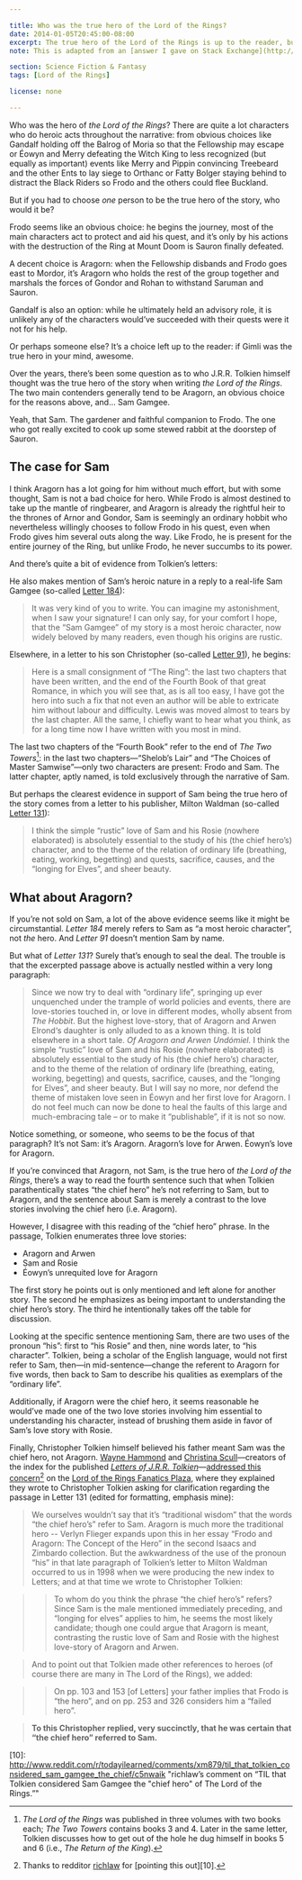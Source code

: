 ```yaml
---

title: Who was the true hero of the Lord of the Rings?
date: 2014-01-05T20:45:00-08:00
excerpt: The true hero of the Lord of the Rings is up to the reader, but J.R.R. Tolkien had someone specific in mind.
note: This is adapted from an [answer I gave on Stack Exchange](http://scifi.stackexchange.com/questions/6238/did-tolkien-really-explicitly-consider-sam-the-true-hero-of-lotr/6239#6239) in 2012.

section: Science Fiction & Fantasy
tags: [Lord of the Rings]

license: none

---
```


Who was the hero of *the Lord of the Rings*? There are quite a lot characters who do heroic acts throughout the narrative: from obvious choices like Gandalf holding off the Balrog of Moria so that the Fellowship may escape or Éowyn and Merry defeating the Witch King to less recognized (but equally as important) events like Merry and Pippin convincing Treebeard and the other Ents to lay siege to Orthanc or Fatty Bolger staying behind to distract the Black Riders so Frodo and the others could flee Buckland.

But if you had to choose *one* person to be the true hero of the story, who would it be?

Frodo seems like an obvious choice: he begins the journey, most of the main characters act to protect and aid his quest, and it’s only by his actions with the destruction of the Ring at Mount Doom is Sauron finally defeated.

A decent choice is Aragorn: when the Fellowship disbands and Frodo goes east to Mordor, it’s Aragorn who holds the rest of the group together and marshals the forces of Gondor and Rohan to withstand Saruman and Sauron.

Gandalf is also an option: while he ultimately held an advisory role, it is unlikely any of the characters would’ve succeeded with their quests were it not for his help.

Or perhaps someone else? It’s a choice left up to the reader: if Gimli was the true hero in your mind, awesome.

Over the years, there’s been some question as to who J.R.R. Tolkien himself thought was the true hero of the story when writing *the Lord of the Rings*. The two main contenders generally tend to be Aragorn, an obvious choice for the reasons above, and… Sam Gamgee.

Yeah, that Sam. The gardener and faithful companion to Frodo. The one who got really excited to cook up some stewed rabbit at the doorstep of Sauron.

## The case for Sam

I think Aragorn has a lot going for him without much effort, but with some thought, Sam is not a bad choice for hero. While Frodo is almost destined to take up the mantle of ringbearer, and Aragorn is already the rightful heir to the thrones of Arnor and Gondor, Sam is seemingly an ordinary hobbit who nevertheless willingly chooses to follow Frodo in his quest, even when Frodo gives him several outs along the way. Like Frodo, he is present for the entire journey of the Ring, but unlike Frodo, he never succumbs to its power.

And there’s quite a bit of evidence from Tolkien’s letters:

He also makes mention of Sam’s heroic nature in a reply to a real-life Sam Gamgee (so-called [Letter 184][1]):

> It was very kind of you to write. You can imagine my astonishment, when I saw your signature! I can only say, for your comfort I hope, that the “Sam Gamgee” of my story is a most heroic character, now widely beloved by many readers, even though his origins are rustic.

Elsewhere, in a letter to his son Christopher (so-called [Letter 91][2]), he begins:

> Here is a small consignment of “The Ring”: the last two chapters that have been written, and the end of the Fourth Book of that great Romance, in which you will see that, as is all too easy, I have got the hero into such a fix that not even an author will be able to extricate him without labour and difficulty. Lewis was moved almost to tears by the last chapter. All the same, I chiefly want to hear what you think, as for a long time now I have written with you most in mind.

The last two chapters of the “Fourth Book” refer to the end of *The Two Towers*[^1]: in the last two chapters—“Shelob’s Lair” and “The Choices of Master Samwise”—only two characters are present: Frodo and Sam. The latter chapter, aptly named, is told exclusively through the narrative of Sam.

But perhaps the clearest evidence in support of Sam being the true hero of the story comes from a letter to his publisher, Milton Waldman (so-called [Letter 131][3]):

> I think the simple “rustic” love of Sam and his Rosie (nowhere elaborated) is absolutely essential to the study of his (the chief hero’s) character, and to the theme of the relation of ordinary life (breathing, eating, working, begetting) and quests, sacrifice, causes, and the “longing for Elves”, and sheer beauty.

## What about Aragorn?

If you’re not sold on Sam, a lot of the above evidence seems like it might be circumstantial. *Letter 184* merely refers to Sam as “a most heroic character”, not *the* hero. And *Letter 91* doesn’t mention Sam by name.

But what of *Letter 131*? Surely that’s enough to seal the deal. The trouble is that the excerpted passage above is actually nestled within a very long paragraph:

> Since we now try to deal with “ordinary life”, springing up ever unquenched under the trample of world policies and events, there are love-stories touched in, or love in different modes, wholly absent from *The Hobbit*. But the highest love-story, that of Aragorn and Arwen Elrond‘s daughter is only alluded to as a known thing. It is told elsewhere in a short tale. *Of Aragorn and Arwen Undómiel.* I think the simple “rustic” love of Sam and his Rosie (nowhere elaborated) is absolutely essential to the study of his (the chief hero’s) character, and to the theme of the relation of ordinary life (breathing, eating, working, begetting) and quests, sacrifice, causes, and the “longing for Elves”, and sheer beauty. But I will say no more, nor defend the theme of mistaken love seen in Éowyn and her first love for Aragorn. I do not feel much can now be done to heal the faults of this large and much-embracing tale – or to make it “publishable”, if it is not so now.

Notice something, or someone, who seems to be the focus of that paragraph? It’s not Sam: it’s Aragorn. Aragorn’s love for Arwen. Éowyn’s love for Aragorn.

If you’re convinced that Aragorn, not Sam, is the true hero of *the Lord of the Rings*, there’s a way to read the fourth sentence such that when Tolkien parathentically states “the chief hero” he’s not referring to Sam, but to Aragorn, and the sentence about Sam is merely a contrast to the love stories involving the chief hero (i.e. Aragorn).

However, I disagree with this reading of the “chief hero” phrase. In the passage, Tolkien enumerates three love stories:

* Aragorn and Arwen
* Sam and Rosie
* Éowyn’s unrequited love for Aragorn

The first story he points out is only mentioned and left alone for another story. The second he emphasizes as being important to understanding the chief hero’s story. The third he intentionally takes off the table for discussion.

Looking at the specific sentence mentioning Sam, there are two uses of the pronoun “his”: first to “his Rosie” and then, nine words later, to “his character”. Tolkien, being a scholar of the English language, would not first refer to Sam, then—in mid-sentence—change the referent to Aragorn for five words, then back to Sam to describe his qualities as exemplars of the “ordinary life”.

Additionally, if Aragorn were the chief hero, it seems reasonable he would’ve made one of the two love stories involving him essential to understanding his character, instead of brushing them aside in favor of Sam’s love story with Rosie.

Finally, Christopher Tolkien himself believed his father meant Sam was the chief hero, not Aragorn. [Wayne Hammond][4] and [Christina Scull][5]—creators of the index for the published [*Letters of J.R.R. Tolkien*][6]—[addressed this concern][7][^2] on the [Lord of the Rings Fanatics Plaza][8], where they explained they wrote to Christopher Tolkien asking for clarification regarding the passage in Letter 131 (edited for formatting, emphasis mine):

> We ourselves wouldn’t say that it’s “traditional wisdom” that the words “the chief hero’s” refer to Sam. Aragorn is much more the traditional hero -- Verlyn Flieger expands upon this in her essay “Frodo and Aragorn: The Concept of the Hero” in the second Isaacs and Zimbardo collection. But the awkwardness of the use of the pronoun “his” in that late paragraph of Tolkien’s letter to Milton Waldman occurred to us in 1998 when we were producing the new index to Letters; and at that time we wrote to Christopher Tolkien:

> > To whom do you think the phrase “the chief hero’s” refers? Since Sam is the male mentioned immediately preceding, and “longing for elves” applies to him, he seems the most likely candidate; though one could argue that Aragorn is meant, contrasting the rustic love of Sam and Rosie with the highest love-story of Aragorn and Arwen.

> And to point out that Tolkien made other references to heroes (of course there are many in The Lord of the Rings), we added:

> > On pp. 103 and 153 [of Letters] your father implies that Frodo is “the hero”, and on pp. 253 and 326 considers him a “failed hero”.

> **To this Christopher replied, very succinctly, that he was certain that “the chief hero” referred to Sam.**

[^1]: *The Lord of the Rings* was published in three volumes with two books each; *The Two Towers* contains books 3 and 4. Later in the same letter, Tolkien discusses how to get out of the hole he dug himself in books 5 and 6 (i.e., *The Return of the King*).
[^2]: Thanks to redditor [richlaw][9] for [pointing this out][10].

[1]: http://tolkiengateway.net/wiki/Letter_184 "Tolkien Gateway article on Letter 184"
[2]: http://tolkiengateway.net/wiki/Letter_91 "Tolkien Gateway article on Letter 91"
[3]: http://tolkiengateway.net/wiki/Letter_131 "Tolkien Gateway article on Letter 131"
[4]: http://tolkiengateway.net/wiki/Wayne_G._Hammond "Tolkien Gateway article on Wayne Hammond"
[5]: http://tolkiengateway.net/wiki/Christina_Scull "Tolkien Gateway article on Christina Scull"
[6]: http://tolkiengateway.net/wiki/The_Letters_of_J.R.R._Tolkien "Tolkien Gateway article on “The Letters of J.R.R. Tolkien”"
[7]: http://www.lotrplaza.com/forum/forum_posts.asp?TID=244017&PID=7497370#7497370 "Tolkien’s “chief hero”"
[8]: http://www.lotrplaza.com/forum/default.asp "The Lord of the Rings Fanatics Plaza website"
[9]: http://www.reddit.com/user/richlaw "Overview for richlaw"
[10]: http://www.reddit.com/r/todayilearned/comments/xm879/til_that_tolkien_considered_sam_gamgee_the_chief/c5nwaik "richlaw’s comment on “TIL that Tolkien considered Sam Gamgee the "chief hero" of The Lord of the Rings.”"
